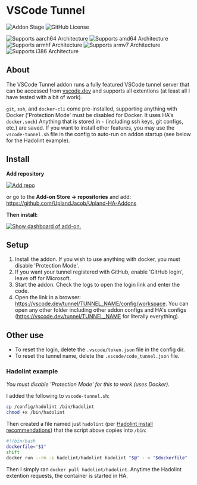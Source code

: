 # VSCode Tunnel

![Addon Stage](https://img.shields.io/badge/Addon%20stage-ready-green.svg)
![GitHub License](https://img.shields.io/github/license/Uplandjacob/Upland-ha-addons)

![Supports aarch64 Architecture](https://img.shields.io/badge/aarch64-yes-green.svg?style=flat)
![Supports amd64 Architecture](https://img.shields.io/badge/amd64-yes-green.svg?style=flat)
![Supports armhf Architecture](https://img.shields.io/badge/armhf-no-red.svg?style=flat)
![Supports armv7 Architecture](https://img.shields.io/badge/armv7-np-red.svg)
![Supports i386 Architecture](https://img.shields.io/badge/i386-no-red.svg)

## About

The VSCode Tunnel addon runs a fully featured VSCode tunnel server that can be accessed from [vscode.dev](https://vscode.dev) and supports all extentions (at least all I have tested with a bit of work). 

`git`, `ssh`, and `docker-cli` come pre-installed, supporting anything with Docker ('Protection Mode' must be disabled for Docker. It uses HA's `docker.sock`) Anything that is stored in `~` (including ssh keys, git configs, etc.) are saved. If you want to install other features, you may use the `vscode-tunnel.sh` file in the config to auto-run on addon startup (see below for the Hadolint example).

## Install

<!-- markdownlint-disable MD036 -->
**Add repository**
<!-- markdownlint-enable MD036 -->

[![Add repo](https://my.home-assistant.io/badges/supervisor_add_addon_repository.svg)](https://my.home-assistant.io/redirect/supervisor_add_addon_repository/?repository_url=https://github.com/UplandJacob/Upland-HA-Addons)

or go to the **Add-on Store -> repositories** and add: <https://github.com/UplandJacob/Upland-HA-Addons>

**Then install:**

[![Show dashboard of add-on.](https://my.home-assistant.io/badges/supervisor_addon.svg)](https://my.home-assistant.io/redirect/supervisor_addon/?addon=d78ad65c_vscode-tunnel)

## Setup

1. Install the addon. If you wish to use anything with docker, you must disable 'Protection Mode'.
2. If you want your tunnel registered with GitHub, enable 'GitHub login', leave off for Microsoft.
3. Start the addon. Check the logs to open the login link and enter the code.
4. Open the link in a browser: <https://vscode.dev/tunnel/TUNNEL_NAME/config/workspace>. You can open any other folder including other addon configs and HA's configs (<https://vscode.dev/tunnel/TUNNEL_NAME> for literally everything).

## Other use

- To reset the login, delete the `.vscode/token.json` file in the config dir.
- To reset the tunnel name, delete the `.vscode/code_tunnel.json` file.

### Hadolint example
*You must disable 'Protection Mode' for this to work (uses Docker).*

I added the following to `vscode-tunnel.sh`:
```bash
cp /config/hadolint /bin/hadolint
chmod +x /bin/hadolint
```
Then created a file named just `hadolint` (per [Hadolint install recommendations](https://github.com/hadolint/hadolint/#:~:text=VS%20Code%20Hadolint%20extension%20to%20use%20Hadolint%20in%20a%20container)) that the script above copies into `/bin`:
```bash
#!/bin/bash
dockerfile="$1"
shift
docker run --rm -i hadolint/hadolint hadolint "$@" - < "$dockerfile"
```
Then I simply ran `docker pull hadolint/hadolint`. Anytime the Hadolint extention requests, the container is started in HA.
